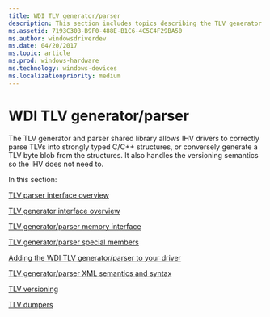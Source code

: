 ```yaml
---
title: WDI TLV generator/parser
description: This section includes topics describing the TLV generator and parser shared library
ms.assetid: 7193C30B-B9F0-488E-B1C6-4C5C4F29BA50
ms.author: windowsdriverdev
ms.date: 04/20/2017
ms.topic: article
ms.prod: windows-hardware
ms.technology: windows-devices
ms.localizationpriority: medium
---
```


# WDI TLV generator/parser


The TLV generator and parser shared library allows IHV drivers to correctly parse TLVs into strongly typed C/C++ structures, or conversely generate a TLV byte blob from the structures. It also handles the versioning semantics so the IHV does not need to.

In this section:

[TLV parser interface overview](wdi-tlv-parser-interface-overview.md)

[TLV generator interface overview](wdi-tlv-generator-interface-overview.md)

[TLV generator/parser memory interface](wdi-tlv-generator-parser-memory-interface.md)

[TLV generator/parser special members](wdi-tlv-generator-parser-special-members.md)

[Adding the WDI TLV generator/parser to your driver](building-a-wdi-tlv-generator-parser.md)

[TLV generator/parser XML semantics and syntax](wdi-tlv-generator-parser-xml-semantics.md)

[TLV versioning](wdi-tlv-versioning.md)

[TLV dumpers](wdi-tlv-dumpers.md)

 

 





